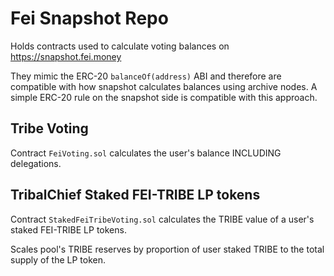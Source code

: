 # Fei Snapshot Repo

Holds contracts used to calculate voting balances on https://snapshot.fei.money

They mimic the ERC-20 `balanceOf(address)` ABI and therefore are compatible with how snapshot calculates balances using archive nodes. A simple ERC-20 rule on the snapshot side is compatible with this approach.

## Tribe Voting

Contract `FeiVoting.sol` calculates the user's balance INCLUDING delegations.

## TribalChief Staked FEI-TRIBE LP tokens

Contract `StakedFeiTribeVoting.sol` calculates the TRIBE value of a user's staked FEI-TRIBE LP tokens.

Scales pool's TRIBE reserves by proportion of user staked TRIBE to the total supply of the LP token.